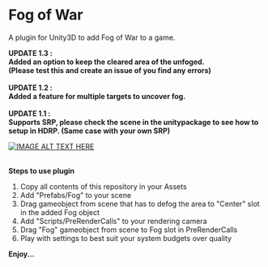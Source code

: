 # Fog of War
A plugin for Unity3D to add Fog of War to a game.

<b>
UPDATE 1.3 : <br>
Added an option to keep the cleared area of the unfoged. <br>
(Please test this and create an issue of you find any errors)
</b>
<br> <br>
<b>
UPDATE 1.2 : <br>
Added a feature for multiple targets to uncover fog.
</b>
<br> <br>
<b>
UPDATE 1.1 : <br>
Supports SRP, please check the scene in the unitypackage to see how to setup in HDRP. (Same case with your own SRP)
</b>

[![IMAGE ALT TEXT HERE](https://img.youtube.com/vi/XFs8cucJ764/0.jpg)](https://www.youtube.com/watch?v=XFs8cucJ764)

<br>
<b>Steps to use plugin</b><br>
<ol>
  <li>Copy all contents of this repository in your Assets</li>
  <li>Add "Prefabs/Fog" to your scene</li>
  <li>Drag gameobject from scene that has to defog the area to "Center" slot in the added Fog object</li>
  <li>Add "Scripts/PreRenderCalls" to your rendering camera</li>
  <li>Drag "Fog" gameobject from scene to Fog slot in PreRenderCalls</li>
  <li>Play with settings to best suit your system budgets over quality</li>  
</ol>

<b>Enjoy...</b>
